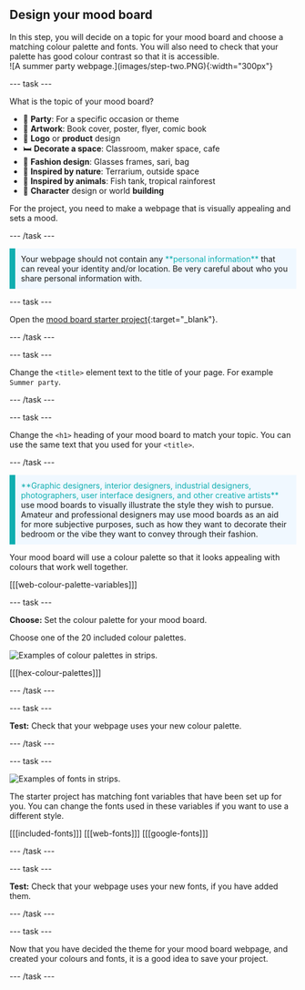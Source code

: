 ## Design your mood board

<div style="display: flex; flex-wrap: wrap">
<div style="flex-basis: 200px; flex-grow: 1; margin-right: 15px;">
In this step, you will decide on a topic for your mood board and choose a matching colour palette and fonts. You will also need to check that your palette has good colour contrast so that it is accessible. 
</div>
<div>
![A summer party webpage.](images/step-two.PNG){:width="300px"}
</div>
</div>

--- task ---

What is the topic of your mood board?

- 🎉 **Party**: For a specific occasion or theme
- 🎨 **Artwork**: Book cover, poster, flyer, comic book
- 🥤 **Logo** or **product** design
- 🛏️ **Decorate a space**: Classroom, maker space, cafe
- 🥻 **Fashion design**: Glasses frames, sari, bag
- 🌳 **Inspired by nature**: Terrarium, outside space
- 🐠 **Inspired by animals**: Fish tank, tropical rainforest
- 🤖 **Character** design or world **building**

For the project, you need to make a webpage that is visually appealing and sets a mood.

--- /task ---

<p style="border-left: solid; border-width:10px; border-color: #0faeb0; background-color: aliceblue; padding: 10px;">
Your webpage should not contain any <span style="color: #0faeb0">**personal information**</span> that can reveal your identity and/or location. Be very careful about who you share personal information with.  
</p>

--- task ---

Open the [mood board starter project](https://editor.raspberrypi.org/es-419/projects/mood-board-starter){:target="_blank"}.

--- /task ---

--- task ---

Change the `<title>` element text to the title of your page. For example `Summer party`.

--- /task ---

--- task ---

Change the `<h1>` heading of your mood board to match your topic. You can use the same text that you used for your `<title>`.

--- /task ---

<p style="border-left: solid; border-width:10px; border-color: #0faeb0; background-color: aliceblue; padding: 10px;"><span style="color: #0faeb0">**Graphic designers, interior designers, industrial designers, photographers, user interface designers, and other creative artists**</span> use mood boards to visually illustrate the style they wish to pursue. Amateur and professional designers may use mood boards as an aid for more subjective purposes, such as how they want to decorate their bedroom or the vibe they want to convey through their fashion.
</p>

Your mood board will use a colour palette so that it looks appealing with colours that work well together.

[[[web-colour-palette-variables]]]

--- task ---

**Choose:** Set the colour palette for your mood board.

Choose one of the 20 included colour palettes.

![Examples of colour palettes in strips.](images/palette-examples.png)

[[[hex-colour-palettes]]]

--- /task ---

--- task ---

**Test:** Check that your webpage uses your new colour palette.

--- /task ---

--- task ---

![Examples of fonts in strips.](images/font-examples.png)

The starter project has matching font variables that have been set up for you. You can change the fonts used in these variables if you want to use a different style.

[[[included-fonts]]]
[[[web-fonts]]]
[[[google-fonts]]]

--- /task ---

--- task ---

**Test:** Check that your webpage uses your new fonts, if you have added them.

--- /task ---

--- task ---

Now that you have decided the theme for your mood board webpage, and created your colours and fonts, it is a good idea to save your project.

--- /task ---
